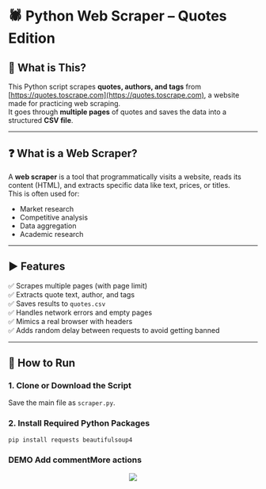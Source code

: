 # 🕷️ Python Web Scraper – Quotes Edition

## 📌 What is This?

This Python script scrapes **quotes, authors, and tags** from [https://quotes.toscrape.com](https://quotes.toscrape.com), a website made for practicing web scraping.  
It goes through **multiple pages** of quotes and saves the data into a structured **CSV file**.

---

## ❓ What is a Web Scraper?

A **web scraper** is a tool that programmatically visits a website, reads its content (HTML), and extracts specific data like text, prices, or titles.  
This is often used for:
- Market research  
- Competitive analysis  
- Data aggregation  
- Academic research  
---

## ▶️ Features

✅ Scrapes multiple pages (with page limit)  
✅ Extracts quote text, author, and tags  
✅ Saves results to `quotes.csv`  
✅ Handles network errors and empty pages  
✅ Mimics a real browser with headers  
✅ Adds random delay between requests to avoid getting banned

---

## 🚀 How to Run

### 1. Clone or Download the Script

Save the main file as `scraper.py`.

### 2. Install Required Python Packages

```bash
pip install requests beautifulsoup4
```
### DEMO Add commentMore actions

<p align="center"><img src = "public/demo1.gif"/></p>
